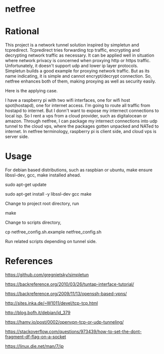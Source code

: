 netfree
============================================================

# Rational

This project is a network tunnel solution inspired by simpletun and tcpredirect. Tcpredirect tries forwarding tcp traffic, encrypting and decrypting network traffic as necessary. It can be applied well in situation where network privacy is concerned when proxying http or https traffic. Unfortunately, it doesn't support udp and lower ip layer protocols. Simpletun builds a good example for proxying network traffic. But as its name indicating, it is simple and cannot encrypt/decrypt connection. So, netfree enhances both of them, making proxying as well as security easily.

Here is the applying case.

I have a raspberry pi with two wifi interfaces, one for wifi host spot(hostapd), one for internet access. I'm going to route all traffic from hostapd to internet. But I donn't want to expose my internect connections to local isp. So I rent a vps from a cloud provider, such as digitalocean or amazon. Through netfree, I can package my internect connections into udp tunnel to the cloud vps, where the packages gotten unpacked and NATed to internet. In netfree terminology, raspberry pi is client side, and cloud vps is server side.

# Usage

For debian based distributions, such as raspbian or ubuntu, make ensure libssl-dev, gcc, make installed ahead.

sudo apt-get update

sudo apt-get install -y libssl-dev gcc make

Change to project root directory, run

make

Change to scripts directory, 

cp netfree_config.sh.example netfree_config.sh

Run related scripts depending on tunnel side.


# References

https://github.com/gregnietsky/simpletun

https://backreference.org/2010/03/26/tuntap-interface-tutorial/

https://backreference.org/2009/11/13/openssh-based-vpns/

http://sites.inka.de/~W1011/devel/tcp-tcp.html

http://blog.bofh.it/debian/id_379

https://hamy.io/post/0002/openvpn-tcp-or-udp-tunneling/

https://stackoverflow.com/questions/973439/how-to-set-the-dont-fragment-df-flag-on-a-socket

https://linux.die.net/man/7/ip
